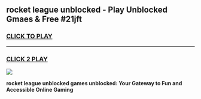 
## rocket league unblocked - Play Unblocked Gmaes & Free #21jft
<h3>
<a href="https://news.freeplayer.one?title=rocket_league_unblocked&ref=24F">CLICK TO PLAY</a></h3>
<hr>

<h3>
<a href="https://news.freeplayer.one?title=rocket_league_unblocked&ref=24F">CLICK 2 PLAY</a>
  
</h3>

<a href="https://news.freeplayer.one?title=rocket_league_unblocked&ref=24F/"><img src="https://clearcache.store/games.png"></a>


**rocket league unblocked games unblocked: Your Gateway to Fun and Accessible Online Gaming**
